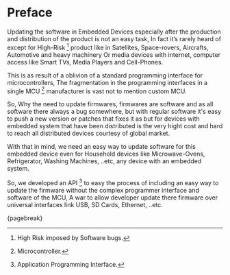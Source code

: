 # Preface

Updating the software in Embedded Devices especially after the production and distribution of the product is not an easy task, In fact it’s rarely heard of except for High-Risk [^fn1] product like in Satellites, Space-rovers, Aircrafts, Automotive and heavy machinery Or media devices with internet, computer access like Smart TVs, Media Players and Cell-Phones.  

[^fn1]: High Risk imposed by Software bugs.  

This is as result of a oblivion of a standard programming interface for microcontrollers, The fragmentation in the programming interfaces in a single MCU [^fn2] manufacturer is vast not to mention custom MCU.

[^fn2]: Microcontroller‎.

So, Why the need to update firmwares, firmwares are software and as all software there always a bug somewhere, but with regular software it's easy to push a new version or patches that fixes it as but for devices with embedded system that have been distributed is the very hight cost and hard to reach all distributed devices courtesy of global market.

With that in mind, we need an easy way to update software for this embedded device even for Household devices like Microwave-Ovens, Refrigerator, Washing Machines, ..etc, any device with an embedded system.

So, we developed an API [^fn3] to easy the process of including an easy way to update the firmware without the complex programmer interface and software of the MCU, A war to allow developer update there firmware over universal interfaces link USB, SD Cards, Ethernet, ..etc.

[^fn3]: Application Programming Interface.


{pagebreak}

